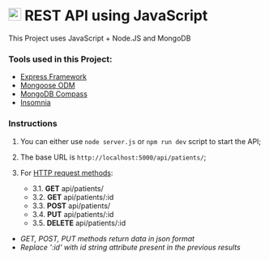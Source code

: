 # <img src="https://upload.wikimedia.org/wikipedia/commons/thumb/9/99/Unofficial_JavaScript_logo_2.svg/512px-Unofficial_JavaScript_logo_2.svg.png" height="25" weight="25"> REST API using JavaScript

This Project uses JavaScript + Node.JS and MongoDB

### Tools used in this Project:

- [Express Framework](https://expressjs.com/en/guide/routing.html)
- [Mongoose ODM](https://mongoosejs.com/docs/guide.html)
- [MongoDB Compass](https://docs.mongodb.com/compass/current/)
- [Insomnia](https://support.insomnia.rest/category/19-using-insomnia)

### Instructions

1. You can either use `node server.js` or `npm run dev` script to start the API;
2. The base URL is `http://localhost:5000/api/patients/`;
3. For [HTTP request methods](https://developer.mozilla.org/en-US/docs/Web/HTTP/Methods):

   - 3.1. **GET** api/patients/
   - 3.2. **GET** api/patients/:id
   - 3.3. **POST** api/patients/
   - 3.4. **PUT** api/patients/:id
   - 3.5. **DELETE** api/patients/:id

- _GET, POST, PUT methods return data in json format_
- _Replace ':id' with id string attribute present in the previous results_
